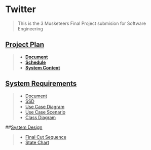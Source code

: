# Twitter
> This is the 3 Musketeers Final Project submision for Software Engineering
## [**Project Plan**](https://github.com/sebs1117/FinalProject/tree/main/Project%20Plan)
> - [**Document**](https://github.com/sebs1117/FinalProject/blob/main/Project%20Plan/Twitter%20Project%20Plan.docx)
> - [**Schedule**](https://github.com/sebs1117/FinalProject/blob/main/Project%20Plan/Twitter%20Project%20Schedule.mpp)
> - [**System Context**](https://github.com/sebs1117/FinalProject/blob/main/Project%20Plan/FinalProjSysContextDiagram.vsdx)

## [System Requirements](https://github.com/sebs1117/FinalProject/tree/main/System%20Req)
> - [Document](https://github.com/sebs1117/FinalProject/blob/main/System%20Req/Final%20System%20Requirements%20Document.docx)
> - [SSD](https://github.com/sebs1117/FinalProject/blob/main/System%20Req/TwitterSSD.vsdx)
> - [Use Case Diagram](https://github.com/sebs1117/FinalProject/blob/main/System%20Req/TwitterUseCaseDiagram.vsdx)
> - [Use Case Scenario](https://github.com/sebs1117/FinalProject/blob/main/System%20Req/twitter_Usecase_scenario.xlsx)
> - [Class Diagram](https://github.com/sebs1117/FinalProject/blob/main/System%20Req/twitter_classDiagramFinal.vsdx)

##[System Design](https://github.com/sebs1117/FinalProject/tree/main/System%20Design)
> - [Final Cut Sequence](https://github.com/sebs1117/FinalProject/blob/main/System%20Design/Final%20Cut%20Sequence.vsdx)
> - [State Chart](https://github.com/sebs1117/FinalProject/blob/main/System%20Design/StateChart.vsdx)
